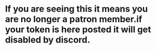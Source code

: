 # If you are seeing this it means you are no longer a patron member.if your token is here posted it will get disabled by discord.
